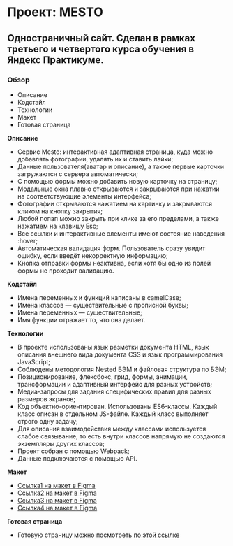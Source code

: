 # Проект: MESTO

## Одностраничный сайт. Сделан в рамках третьего и четвертого курса обучения в Яндекс Практикуме.

### Обзор
* Описание
* Кодстайл
* Технологии
* Макет
* Готовая страница

**Описание**

- Сервис Mesto: интерактивная адаптивная страница, куда можно добавлять фотографии, удалять их и ставить лайки;
- Данные пользователя(аватар и описание), а также первые карточки загружаются с сервера автоматически;
- С помощью формы можно добавить новую карточку на страницу;
- Модальные окна плавно открываются и закрываются при нажатии на соответствующие элементы интерфейса;
- Фотографии открываются нажатием на картинку и закрываются кликом на кнопку закрытия;
- Любой попап можно закрыть при клике за его пределами, а также нажатием на клавишу Esc;
- Все ссылки и интерактивные элементы имеют состояние наведения :hover;
- Автоматическая валидация форм. Пользователь сразу увидит ошибку, если введёт некорректную информацию;
- Кнопка отправки формы неактивна, если хотя бы одно из полей формы не проходит валидацию.

**Кодстайл**

- Имена переменных и функций написаны в camelCase;
- Имена классов — существительные с прописной буквы;
- Имена переменных — существительные;
- Имя функции отражает то, что она делает.

**Технологии**

- В проекте использованы язык разметки документа HTML, язык описания внешнего вида документа CSS и язык программирования JavaScript;
- Соблюдены методология Nested БЭМ и файловая структура по БЭМ;
- Позиционирование, флексбокс, грид, формы, анимации, трансформации и адаптивный интерфейс для разных устройств;
- Медиа-запросы для задания специфических правил для разных размеров экранов;
- Код объектно-ориентирован. Использованы ES6-классы. Каждый класс описан в отдельном JS-файле. Каждый класс выполняет строго одну задачу;
- Для описания взаимодействия между классами используется слабое связывание, то есть внутри классов напрямую не создаются экземпляры других классов;
- Проект собран с помощью Webpack;
- Данные подключаются с помощью API.

**Макет**

* [Ссылка1 на макет в Figma](https://www.figma.com/file/2cn9N9jSkmxD84oJik7xL7/JavaScript.-Sprint-4?node-id=0%3A1)
* [Ссылка2 на макет в Figma](https://www.figma.com/file/bjyvbKKJN2naO0ucURl2Z0/JavaScript.-Sprint-5?node-id=0%3A1)
* [Ссылка3 на макет в Figma](https://www.figma.com/file/kRVLKwYG3d1HGLvh7JFWRT/JavaScript.-Sprint-6?node-id=0%3A1)
* [Ссылка4 на макет в Figma](https://www.figma.com/file/PSdQFRHoxXJFs2FH8IXViF/JavaScript-9-sprint?node-id=0%3A1)

**Готовая страница**

* Готовую страницу можно посмотреть [по этой ссылке](https://uladzimirfilipau.github.io/mesto/)
